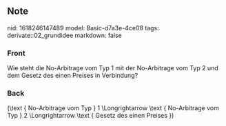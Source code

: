 ## Note
nid: 1618246147489
model: Basic-d7a3e-4ce08
tags: derivate::02_grundidee
markdown: false

### Front
Wie steht die No-Arbitrage vom Typ 1 mit der No-Arbitrage vom Typ 2 und dem Gesetz des einen Preises in Verbindung?

### Back
\(\text { No-Arbitrage vom Typ } 1 \Longrightarrow \text { No-Arbitrage vom Typ } 2 \Longrightarrow \text { Gesetz des einen Preises }\)
